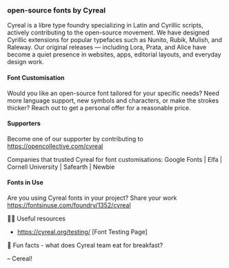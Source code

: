 ### open-source fonts by Cyreal

Cyreal is a libre type foundry specializing in Latin and Cyrillic scripts, actively contributing to the open-source movement. We have designed Cyrillic extensions for popular typefaces such as Nunito, Rubik, Mulish, and Raleway. Our original releases — including Lora, Prata, and Alice have become a quiet presence in websites, apps, editorial layouts, and everyday design work.

#### Font Customisation

Would you like an open-source font tailored for your specific needs? Need more language support, new symbols and characters, or make the strokes thicker? Reach out to get a personal offer for a reasonable price.

#### Supporters
Become one of our supporter by contributing to https://opencollective.com/cyreal

Companies that trusted Cyreal for font customisations:
Google Fonts | Elfa | Cornell University | Safearth | Newbie

#### Fonts in Use
Are you using Cyreal fonts in your project? Share your work
https://fontsinuse.com/foundry/1352/cyreal

👩‍💻 Useful resources 

- https://cyreal.org/testing/ [Font Testing Page]
   
🍿 Fun facts - what does Cyreal team eat for breakfast?

– Cereal!


